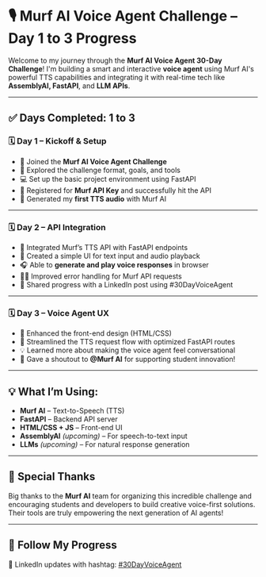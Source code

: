  

# 🎙️ Murf AI Voice Agent Challenge – Day 1 to 3 Progress

Welcome to my journey through the **Murf AI Voice Agent 30-Day Challenge**!
I'm building a smart and interactive **voice agent** using Murf AI's powerful TTS capabilities and integrating it with real-time tech like **AssemblyAI, FastAPI**, and **LLM APIs**.

---

## ✅ Days Completed: 1 to 3

### 🗓️ Day 1 – Kickoff & Setup

* 🚀 Joined the **Murf AI Voice Agent Challenge**
* 🧠 Explored the challenge format, goals, and tools
* 💻 Set up the basic project environment using FastAPI
* 🔑 Registered for **Murf API Key** and successfully hit the API
* 🎉 Generated my **first TTS audio** with Murf AI

---

### 🗓️ Day 2 – API Integration

* 🔁 Integrated Murf’s TTS API with FastAPI endpoints
* 🧪 Created a simple UI for text input and audio playback
* 🎧 Able to **generate and play voice responses** in browser
* 🧑‍💻 Improved error handling for Murf API requests
* 📝 Shared progress with a LinkedIn post using #30DayVoiceAgent

---

### 🗓️ Day 3 – Voice Agent UX

* 🎨 Enhanced the front-end design (HTML/CSS)
* 🔄 Streamlined the TTS request flow with optimized FastAPI routes
* 💡 Learned more about making the voice agent feel conversational
* 📢 Gave a shoutout to **@Murf AI** for supporting student innovation!

---

## 💡 What I’m Using:

* **Murf AI** – Text-to-Speech (TTS)
* **FastAPI** – Backend API server
* **HTML/CSS + JS** – Front-end UI
* **AssemblyAI** *(upcoming)* – For speech-to-text input
* **LLMs** *(upcoming)* – For natural response generation

---

## 🙌 Special Thanks

Big thanks to the **Murf AI** team for organizing this incredible challenge and encouraging students and developers to build creative voice-first solutions.
Their tools are truly empowering the next generation of AI agents!

---

## 🔗 Follow My Progress

📍 LinkedIn updates with hashtag: [#30DayVoiceAgent](https://www.linkedin.com/in/vishal-kumar-3835a9330/)
 
 

 




